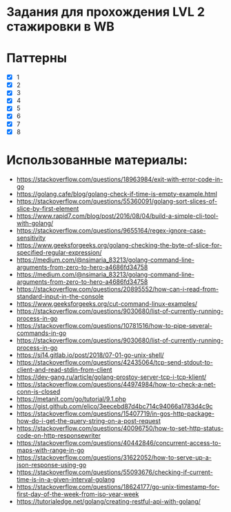 # Задания для прохождения LVL 2 стажировки в WB 
# Паттерны
- [X] 1
- [X] 2
- [X] 3
- [X] 4
- [X] 5
- [X] 6
- [X] 7
- [X] 8

# Использованные материалы:
- https://stackoverflow.com/questions/18963984/exit-with-error-code-in-go
- https://golang.cafe/blog/golang-check-if-time-is-empty-example.html
- https://stackoverflow.com/questions/55360091/golang-sort-slices-of-slice-by-first-element
- https://www.rapid7.com/blog/post/2016/08/04/build-a-simple-cli-tool-with-golang/
- https://stackoverflow.com/questions/9655164/regex-ignore-case-sensitivity
- https://www.geeksforgeeks.org/golang-checking-the-byte-of-slice-for-specified-regular-expression/
- https://medium.com/@nsimaria_83213/golang-command-line-arguments-from-zero-to-hero-a4686fd34758
- https://medium.com/@nsimaria_83213/golang-command-line-arguments-from-zero-to-hero-a4686fd34758
- https://stackoverflow.com/questions/20895552/how-can-i-read-from-standard-input-in-the-console
- https://www.geeksforgeeks.org/cut-command-linux-examples/
- https://stackoverflow.com/questions/9030680/list-of-currently-running-process-in-go
- https://stackoverflow.com/questions/10781516/how-to-pipe-several-commands-in-go
- https://stackoverflow.com/questions/9030680/list-of-currently-running-process-in-go
- https://sj14.gitlab.io/post/2018/07-01-go-unix-shell/
- https://stackoverflow.com/questions/42435064/tcp-send-stdout-to-client-and-read-stdin-from-client
- https://dev-gang.ru/article/golang-prostoy-server-tcp-i-tcp-klient/
- https://stackoverflow.com/questions/44974984/how-to-check-a-net-conn-is-closed
- https://metanit.com/go/tutorial/9.1.php
- https://gist.github.com/elico/3eecebd87d4bc714c94066a1783d4c9c
- https://stackoverflow.com/questions/15407719/in-gos-http-package-how-do-i-get-the-query-string-on-a-post-request
- https://stackoverflow.com/questions/40096750/how-to-set-http-status-code-on-http-responsewriter
- https://stackoverflow.com/questions/40442846/concurrent-access-to-maps-with-range-in-go
- https://stackoverflow.com/questions/31622052/how-to-serve-up-a-json-response-using-go
- https://stackoverflow.com/questions/55093676/checking-if-current-time-is-in-a-given-interval-golang
- https://stackoverflow.com/questions/18624177/go-unix-timestamp-for-first-day-of-the-week-from-iso-year-week
- https://tutorialedge.net/golang/creating-restful-api-with-golang/